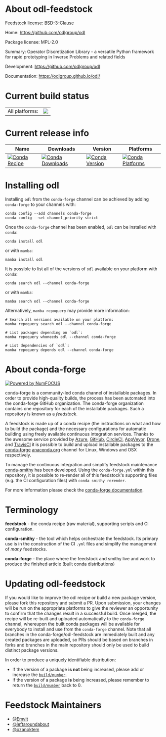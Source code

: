 About odl-feedstock
===================

Feedstock license: [BSD-3-Clause](https://github.com/conda-forge/odl-feedstock/blob/main/LICENSE.txt)

Home: https://github.com/odlgroup/odl

Package license: MPL-2.0

Summary: Operator Discretization Library - a versatile Python framework for rapid prototyping in Inverse Problems and related fields

Development: https://github.com/odlgroup/odl

Documentation: https://odlgroup.github.io/odl/

Current build status
====================


<table><tr><td>All platforms:</td>
    <td>
      <a href="https://dev.azure.com/conda-forge/feedstock-builds/_build/latest?definitionId=23622&branchName=main">
        <img src="https://dev.azure.com/conda-forge/feedstock-builds/_apis/build/status/odl-feedstock?branchName=main">
      </a>
    </td>
  </tr>
</table>

Current release info
====================

| Name | Downloads | Version | Platforms |
| --- | --- | --- | --- |
| [![Conda Recipe](https://img.shields.io/badge/recipe-odl-green.svg)](https://anaconda.org/conda-forge/odl) | [![Conda Downloads](https://img.shields.io/conda/dn/conda-forge/odl.svg)](https://anaconda.org/conda-forge/odl) | [![Conda Version](https://img.shields.io/conda/vn/conda-forge/odl.svg)](https://anaconda.org/conda-forge/odl) | [![Conda Platforms](https://img.shields.io/conda/pn/conda-forge/odl.svg)](https://anaconda.org/conda-forge/odl) |

Installing odl
==============

Installing `odl` from the `conda-forge` channel can be achieved by adding `conda-forge` to your channels with:

```
conda config --add channels conda-forge
conda config --set channel_priority strict
```

Once the `conda-forge` channel has been enabled, `odl` can be installed with `conda`:

```
conda install odl
```

or with `mamba`:

```
mamba install odl
```

It is possible to list all of the versions of `odl` available on your platform with `conda`:

```
conda search odl --channel conda-forge
```

or with `mamba`:

```
mamba search odl --channel conda-forge
```

Alternatively, `mamba repoquery` may provide more information:

```
# Search all versions available on your platform:
mamba repoquery search odl --channel conda-forge

# List packages depending on `odl`:
mamba repoquery whoneeds odl --channel conda-forge

# List dependencies of `odl`:
mamba repoquery depends odl --channel conda-forge
```


About conda-forge
=================

[![Powered by
NumFOCUS](https://img.shields.io/badge/powered%20by-NumFOCUS-orange.svg?style=flat&colorA=E1523D&colorB=007D8A)](https://numfocus.org)

conda-forge is a community-led conda channel of installable packages.
In order to provide high-quality builds, the process has been automated into the
conda-forge GitHub organization. The conda-forge organization contains one repository
for each of the installable packages. Such a repository is known as a *feedstock*.

A feedstock is made up of a conda recipe (the instructions on what and how to build
the package) and the necessary configurations for automatic building using freely
available continuous integration services. Thanks to the awesome service provided by
[Azure](https://azure.microsoft.com/en-us/services/devops/), [GitHub](https://github.com/),
[CircleCI](https://circleci.com/), [AppVeyor](https://www.appveyor.com/),
[Drone](https://cloud.drone.io/welcome), and [TravisCI](https://travis-ci.com/)
it is possible to build and upload installable packages to the
[conda-forge](https://anaconda.org/conda-forge) [anaconda.org](https://anaconda.org/)
channel for Linux, Windows and OSX respectively.

To manage the continuous integration and simplify feedstock maintenance
[conda-smithy](https://github.com/conda-forge/conda-smithy) has been developed.
Using the ``conda-forge.yml`` within this repository, it is possible to re-render all of
this feedstock's supporting files (e.g. the CI configuration files) with ``conda smithy rerender``.

For more information please check the [conda-forge documentation](https://conda-forge.org/docs/).

Terminology
===========

**feedstock** - the conda recipe (raw material), supporting scripts and CI configuration.

**conda-smithy** - the tool which helps orchestrate the feedstock.
                   Its primary use is in the construction of the CI ``.yml`` files
                   and simplify the management of *many* feedstocks.

**conda-forge** - the place where the feedstock and smithy live and work to
                  produce the finished article (built conda distributions)


Updating odl-feedstock
======================

If you would like to improve the odl recipe or build a new
package version, please fork this repository and submit a PR. Upon submission,
your changes will be run on the appropriate platforms to give the reviewer an
opportunity to confirm that the changes result in a successful build. Once
merged, the recipe will be re-built and uploaded automatically to the
`conda-forge` channel, whereupon the built conda packages will be available for
everybody to install and use from the `conda-forge` channel.
Note that all branches in the conda-forge/odl-feedstock are
immediately built and any created packages are uploaded, so PRs should be based
on branches in forks and branches in the main repository should only be used to
build distinct package versions.

In order to produce a uniquely identifiable distribution:
 * If the version of a package **is not** being increased, please add or increase
   the [``build/number``](https://docs.conda.io/projects/conda-build/en/latest/resources/define-metadata.html#build-number-and-string).
 * If the version of a package **is** being increased, please remember to return
   the [``build/number``](https://docs.conda.io/projects/conda-build/en/latest/resources/define-metadata.html#build-number-and-string)
   back to 0.

Feedstock Maintainers
=====================

* [@Emvlt](https://github.com/Emvlt/)
* [@leftaroundabout](https://github.com/leftaroundabout/)
* [@ozanoktem](https://github.com/ozanoktem/)

